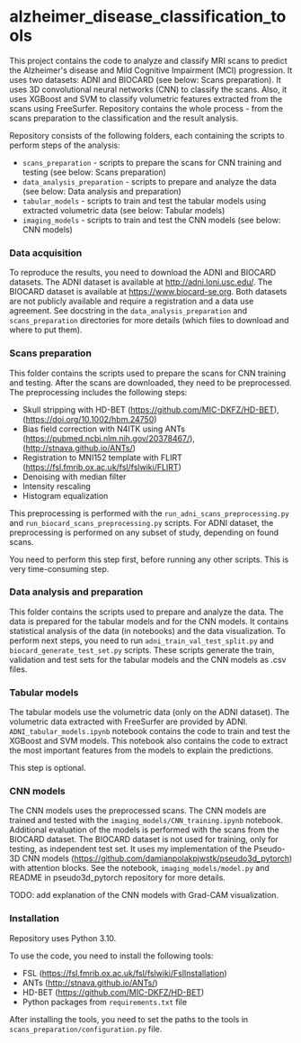 # alzheimer_disease_classification_tools

This project contains the code to analyze and classify MRI scans to predict the Alzheimer's disease and
Mild Cognitive Impairment (MCI) progression. It uses two datasets: ADNI and BIOCARD (see below: Scans preparation).
It uses 3D convolutional neural networks (CNN) to classify the scans. Also, it uses XGBoost and SVM to classify
volumetric features extracted from the scans using FreeSurfer. Repository contains the whole process - from the scans
preparation to the classification and the result analysis.

Repository consists of the following folders, each containing the scripts to perform steps of the analysis:

* `scans_preparation` - scripts to prepare the scans for CNN training and testing (see below: Scans preparation)
* `data_analysis_preparation` - scripts to prepare and analyze the data (see below: Data analysis and preparation)
* `tabular_models` - scripts to train and test the tabular models using extracted volumetric data (see below: Tabular models)
* `imaging_models` - scripts to train and test the CNN models (see below: CNN models)

### Data acquisition

To reproduce the results, you need to download the ADNI and BIOCARD datasets. The ADNI dataset is available at
http://adni.loni.usc.edu/. The BIOCARD dataset is available at https://www.biocard-se.org. Both datasets are
not publicly available and require a registration and a data use agreement. See docstring in the 
`data_analysis_preparation` and `scans_preparation` directories for more details (which files to download and where to put them).

### Scans preparation

This folder contains the scripts used to prepare the scans for CNN training and testing. After the scans are downloaded,
they need to be preprocessed. The preprocessing includes the following steps:

* Skull stripping with HD-BET (https://github.com/MIC-DKFZ/HD-BET), (https://doi.org/10.1002/hbm.24750)
* Bias field correction with N4ITK using ANTs (https://pubmed.ncbi.nlm.nih.gov/20378467/), (http://stnava.github.io/ANTs/)
* Registration to MNI152 template with FLIRT (https://fsl.fmrib.ox.ac.uk/fsl/fslwiki/FLIRT)
* Denoising with median filter
* Intensity rescaling
* Histogram equalization

This preprocessing is performed with the `run_adni_scans_preprocessing.py` and `run_biocard_scans_preprocessing.py`
scripts. For ADNI dataset, the preprocessing is performed on any subset of study, depending on found scans.

You need to perform this step first, before running any other scripts. This is very time-consuming step.

### Data analysis and preparation

This folder contains the scripts used to prepare and analyze the data. The data is prepared for the tabular models
and for the CNN models. It contains statistical analysis of the data (in notebooks) and the data visualization. To
perform next steps, you need to run `adni_train_val_test_split.py` and `biocard_generate_test_set.py` scripts. These 
scripts generate the train, validation and test sets for the tabular models and the CNN models as .csv files.

### Tabular models

The tabular models use the volumetric data (only on the ADNI dataset). The volumetric data extracted with FreeSurfer are
provided by ADNI. `ADNI_tabular_models.ipynb` notebook contains the code to train and test the XGBoost and SVM models.
This notebook also contains the code to extract the most important features from the models to explain the predictions.

This step is optional.

### CNN models

The CNN models uses the preprocessed scans. The CNN models are trained and tested with the
`imaging_models/CNN_training.ipynb` notebook. Additional evaluation of the models is performed with the
scans from the BIOCARD dataset. The BIOCARD dataset is not used for training, only for testing, as independent test set.
It uses my implementation of the Pseudo-3D CNN models (https://github.com/damianpolakpjwstk/pseudo3d_pytorch) with
attention blocks. See the notebook, `imaging_models/model.py` and README in pseudo3d_pytorch repository for more details.

TODO: add explanation of the CNN models with Grad-CAM visualization.

### Installation

Repository uses Python 3.10. 

To use the code, you need to install the following tools:

* FSL (https://fsl.fmrib.ox.ac.uk/fsl/fslwiki/FslInstallation)
* ANTs (http://stnava.github.io/ANTs/)
* HD-BET (https://github.com/MIC-DKFZ/HD-BET)
* Python packages from `requirements.txt` file

After installing the tools, you need to set the paths to the tools in `scans_preparation/configuration.py` file.

